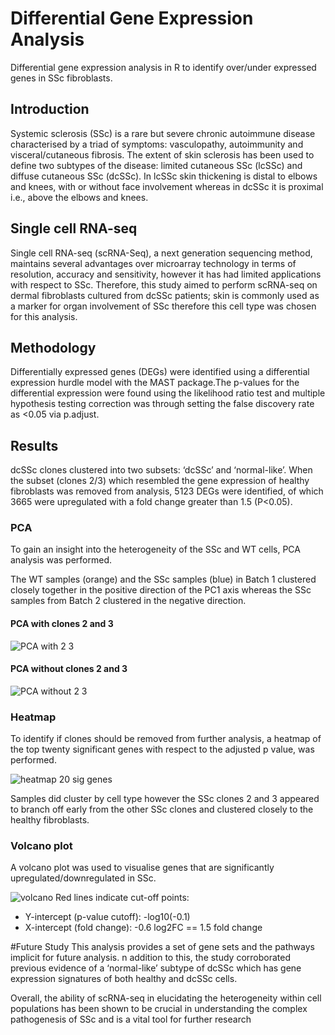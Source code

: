 # Differential Gene Expression Analysis
Differential gene expression analysis in R to identify over/under expressed genes in SSc fibroblasts.


## Introduction
Systemic sclerosis (SSc) is a rare but severe chronic autoimmune disease characterised by a 
triad of symptoms: vasculopathy, autoimmunity and visceral/cutaneous fibrosis. The extent of 
skin sclerosis has been used to define two subtypes of the disease: limited cutaneous SSc 
(lcSSc) and diffuse cutaneous SSc (dcSSc). In lcSSc skin thickening is distal to elbows and 
knees, with or without face involvement whereas in dcSSc it is proximal i.e., above the elbows 
and knees.

## Single cell RNA-seq
Single cell RNA-seq (scRNA-Seq), a next generation sequencing method, maintains several 
advantages over microarray technology in terms of resolution, accuracy and sensitivity, 
however it has had limited applications with respect to SSc. Therefore, this study aimed
to perform scRNA-seq on dermal fibroblasts cultured from dcSSc patients; skin is commonly 
used as a marker for organ involvement of SSc therefore this cell type was chosen for this 
analysis.

## Methodology
Differentially expressed genes (DEGs) were identified using a differential expression hurdle 
model with the MAST package.The 
p-values for the differential expression were found using the likelihood ratio test and multiple 
hypothesis testing correction was through setting the false discovery rate as <0.05 via 
p.adjust. 


## Results 
dcSSc clones clustered into two subsets: ‘dcSSc’ and ‘normal-like’. When the subset (clones 2/3)
which resembled the gene expression of healthy fibroblasts was removed from analysis, 5123
DEGs were identified, of which 3665 were upregulated with a fold change greater than 1.5
(P<0.05). 

### PCA 
To gain an insight into the heterogeneity of the SSc and WT cells, PCA analysis was 
performed.

The WT samples (orange) and the SSc 
samples (blue) in Batch 1 clustered closely together in the positive direction of the PC1 axis 
whereas the SSc samples from Batch 2 clustered in the negative direction.

#### PCA with clones 2 and 3
![PCA with 2 3](https://user-images.githubusercontent.com/114569343/217073535-08951d23-62a4-43dd-8757-6a4e9ac821f4.PNG)

#### PCA without clones 2 and 3
![PCA without 2 3](https://user-images.githubusercontent.com/114569343/217073485-54dd666a-f128-4977-8f3e-27c7b51c68bc.PNG)

### Heatmap
To identify if clones should be removed from further analysis,  a heatmap of the top twenty significant genes with respect to the adjusted p value, 
was performed. 

![heatmap 20 sig genes](https://user-images.githubusercontent.com/114569343/217073408-b7a6d2b1-b261-40f1-8ec5-1b6bb008202a.PNG)

Samples did cluster by cell type however the SSc clones 2 and 3 appeared to 
branch off early from the other SSc clones and clustered closely to the healthy fibroblasts.

### Volcano plot
A volcano plot was used to visualise genes that are significantly upregulated/downregulated in SSc.

![volcano](https://user-images.githubusercontent.com/114569343/217073369-0c1d6943-908d-4f9f-99cb-4a8df44c22e0.PNG)
Red lines indicate cut-off points:
- Y-intercept (p-value cutoff): -log10(-0.1)
- X-intercept (fold change): -0.6 log2FC == 1.5 fold change

#Future Study
This analysis provides a set of gene sets and the pathways implicit for future analysis. n addition to this, the 
study corroborated previous evidence of a ‘normal-like’ subtype of dcSSc which has gene 
expression signatures of both healthy and dcSSc cells. 

Overall, the ability of scRNA-seq in elucidating the heterogeneity within cell populations has been shown to be 
crucial in understanding the complex pathogenesis of SSc and is a vital tool for further 
research

